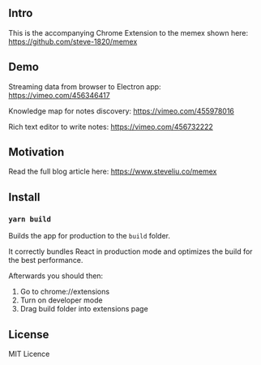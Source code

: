 ## Intro

This is the accompanying Chrome Extension to the memex shown here: https://github.com/steve-1820/memex


## Demo

Streaming data from browser to Electron app: https://vimeo.com/456346417

Knowledge map for notes discovery: https://vimeo.com/455978016

Rich text editor to write notes: https://vimeo.com/456732222

## Motivation

Read the full blog article here: https://www.steveliu.co/memex


## Install


### `yarn build`

Builds the app for production to the `build` folder.<br />

It correctly bundles React in production mode and optimizes the build for the best performance.

Afterwards you should then:

1. Go to chrome://extensions
2. Turn on developer mode
3. Drag build folder into extensions page


## License

MIT Licence
